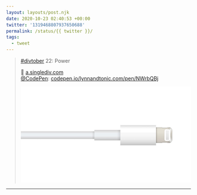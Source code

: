 ```yaml
---
layout: layouts/post.njk
date: 2020-10-23 02:40:53 +00:00
twitter: '1319468807937650688'
permalink: /status/{{ twitter }}/
tags: 
  - tweet
---
```


> [#divtober](https://twitter.com/hashtag/divtober) 22: Power
> 
> 🔌 [a.singlediv.com](https://a.singlediv.com)  
> [@CodePen](https://twitter.com/CodePen): [codepen.io/lynnandtonic.com/pen/NWrbQBj](https://codepen.io/lynnandtonic/pen/NWrbQBj) 
> 
> ![Illustration of an Apple lightning cable.](/img/1319468807937650688-Ek-xyJ1VgAIcUry.jpg)

---
